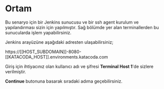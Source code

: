 # Ortam

Bu senaryo için bir Jenkins sunucusu ve bir ssh agent kurulum ve yapılandırması sizin için yapılmıştır. Sağ bölümde yer alan terminallerden bu sunucularda işlem yapabilirsiniz.

Jenkins arayüzüne aşağıdaki adresten ulaşabilirsiniz;

https://[[HOST_SUBDOMAIN]]-8080-[[KATACODA_HOST]].environments.katacoda.com

Giriş için ihtiyacınız olan kullanıcı adı ve şifresi **Terminal Host 1**'de sizlere verilmiştir.

**Continue** butonuna basarak sıradaki adıma geçebilirsiniz.
